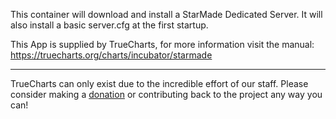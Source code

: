 This container will download and install a StarMade Dedicated Server. It will also install a basic server.cfg at the first startup.


This App is supplied by TrueCharts, for more information visit the manual: https://truecharts.org/charts/incubator/starmade

---

TrueCharts can only exist due to the incredible effort of our staff.
Please consider making a [donation](https://truecharts.org/docs/about/sponsor) or contributing back to the project any way you can!
